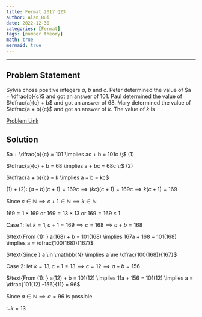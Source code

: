 ```yaml
---
title: Fermat 2017 Q23    
author: Alan_Bui    
date: 2022-12-30
categories: [Fermat]
tags: [number theory]
math: true    
mermaid: true  
---
```


---
## Problem Statement

Sylvia chose positive integers $a$, $b$ and $c$.
Peter determined the value of $a + \dfrac{b}{c}$ and got an answer of 101.
Paul determined the value of $\dfrac{a}{c} + b$ and got an answer of 68.
Mary determined the value of $\dfrac{a + b}{c}$ and got an answer of $k$.
The value of $k$ is

[Problem Link](https://cemc.uwaterloo.ca/contests/past_contests/2017/2017FermatContest.pdf)


## Solution

$a + \dfrac{b}{c} = 101 \implies ac + b = 101c \;$ (1)

$\dfrac{a}{c} + b = 68 \implies a + bc = 68c \;$ (2)

$\dfrac{a + b}{c} = k \implies a + b = kc$

$\text{(1) + (2): }(a + b)(c + 1) = 169c \implies (kc)(c + 1) = 169c \implies k(c+1) = 169$

$\text{Since } c \in \mathbb{N} \implies c+1 \in \mathbb{N} \implies k \in \mathbb{N}$

$169 = 1 \times 169 \text{ or } 169 = 13 \times 13 \text{ or } 169 = 169 \times 1$

$\text{Case 1: let } k = 1, c+1 = 169 \implies c = 168 \implies a + b = 168$

$\text{From (1): } a(168) + b = 101(168) \implies 167a + 168 = 101(168) \implies a = \dfrac{100(168)}{167}$

$\text{Since } a \in \mathbb{N} \implies a \ne \dfrac{100(168)}{167}$

$\text{Case 2: let } k = 13, c+1 = 13 \implies c = 12 \implies a + b = 156$

$\text{From (1): } a(12) + b = 101(12) \implies 11a + 156 = 101(12) \implies a = \dfrac{101(12) -156}{11} = 96$

$\text{Since } a \in \mathbb{N} \implies a = 96 \text{ is possible}$

$\therefore k = 13$